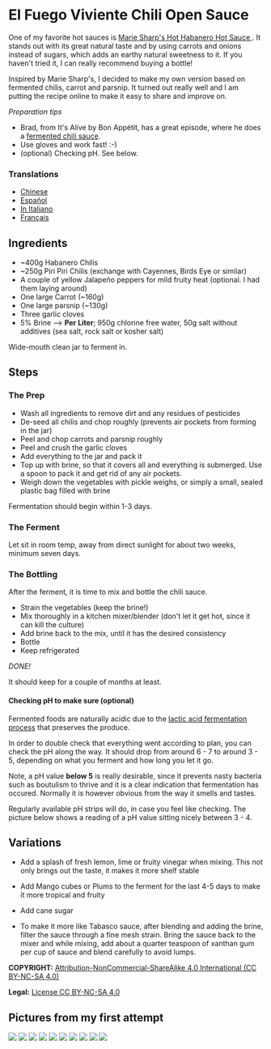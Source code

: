 # El Fuego Viviente Chili Open Sauce

One of my favorite hot sauces is [
Marie Sharp's Hot Habanero Hot Sauce ](http://www.sammcgees.com/habanero-hot-sauce/marie-sharps-hot-habanero-hot-sauce-10oz.html).
It stands out with its great natural taste and by using carrots and onions instead of sugars, which adds an earthy natural sweetness to it.
If you haven't tried it, I can really recommend buying a bottle!

Inspired by Marie Sharp's, I decided to make my own version based on fermented chilis, carrot and parsnip.
It turned out really well and I am putting the recipe online to make it easy to share and improve on.

*Preparation tips*
- Brad, from It's Alive by Bon Appétit, has a great episode, where he does a [fermented chili sauce](https://www.youtube.com/watch?v=UGjCeAbWKPo).
- Use gloves and work fast! :-)
- (optional) Checking pH. See below.

### Translations

- [Chinese](README-CN.md)
- [Español](README-ES.md)
- [In Italiano](README-IT.md)
- [Français](README-FR.md)

## Ingredients

- ~400g Habanero Chilis
- ~250g Piri Piri Chilis (exchange with Cayennes, Birds Eye or similar)
- A couple of yellow Jalapeño peppers for mild fruity heat (optional. I had them laying around)
- One large Carrot (~160g)
- One large parsnip (~130g)
- Three garlic cloves
- 5% Brine --> __Per Liter__; 950g chlorine free water, 50g salt without additives (sea salt, rock salt or kosher salt)

Wide-mouth clean jar to ferment in.

## Steps

### The Prep

- Wash all ingredients to remove dirt and any residues of pesticides
- De-seed all chilis and chop roughly (prevents air pockets from forming in the jar)
- Peel and chop carrots and parsnip roughly
- Peel and crush the garlic cloves
- Add everything to the jar and pack it
- Top up with brine, so that it covers all and everything is submerged. Use a spoon to pack it and get rid of any air pockets.
- Weigh down the vegetables with pickle weighs, or simply a small, sealed plastic bag filled with brine

Fermentation should begin within 1-3 days.

### The Ferment

Let sit in room temp, away from direct sunlight for about two weeks, minimum seven days.

### The Bottling

After the ferment, it is time to mix and bottle the chili sauce.

- Strain the vegetables (keep the brine!)
- Mix thoroughly in a kitchen mixer/blender (don't let it get hot, since it can kill the culture)
- Add brine back to the mix, until it has the desired consistency
- Bottle
- Keep refrigerated

*DONE!*

It should keep for a couple of months at least.

#### Checking pH to make sure (optional)

Fermented foods are naturally acidic due to the [lactic acid fermentation process](https://en.wikipedia.org/wiki/Lactic_acid_fermentation) that preserves the produce.

In order to double check that everything went according to plan, you can check the pH along the way. It should drop from around 6 - 7 to around 3 - 5, depending on what you ferment and how long you let it go.

Note, a pH value **below 5** is really desirable, since it prevents nasty bacteria such as boutulism to thrive and it is a clear indication that fermentation has occured. Normally it is however obvious from the way it smells and tastes.

Regularly available pH strips will do, in case you feel like checking. The picture below shows a reading of a pH value sitting nicely between 3 - 4.

## Variations

- Add a splash of fresh lemon, lime or fruity vinegar when mixing. This not only brings out the taste, it makes it more shelf stable

- Add Mango cubes or Plums to the ferment for the last 4-5 days to make it more tropical and fruity

- Add cane sugar

- To make it more like Tabasco sauce, after blending and adding the brine, filter the sauce through a fine mesh strain. Bring the sauce back to the mixer and while mixing, add about a quarter teaspoon of xanthan gum per cup of sauce and blend carefully to avoid lumps.


**COPYRIGHT:** [Attribution-NonCommercial-ShareAlike 4.0 International (CC BY-NC-SA 4.0)](https://creativecommons.org/licenses/by-nc-sa/4.0/)

**Legal:** [License CC BY-NC-SA 4.0](https://creativecommons.org/licenses/by-nc-sa/4.0/legalcode)



## Pictures from my first attempt

![](/images/v1/20180714_121505.jpg?raw=true)
![](/images/v1/20180630_161027.jpg?raw=true)
![](/images/v1/20180630_170759.jpg?raw=true)
![](/images/v1/20180702_075317.jpg?raw=true)
![](/images/v1/20180714_114401.jpg?raw=true)
![](/images/v1/20180714_114706.jpg?raw=true)
![](/images/v1/20180714_115547.jpg?raw=true)
![](/images/v1/20180714_115701.jpg?raw=true)
![](/images/v1/20180714_120046.jpg?raw=true)
![](/images/v1/20180714_120432.jpg?raw=true)
